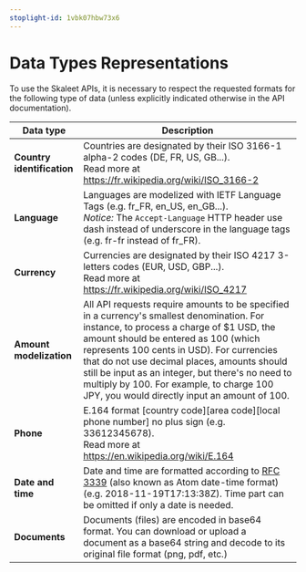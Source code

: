 ```yaml
---
stoplight-id: 1vbk07hbw73x6
---
```


# Data Types Representations

To use the Skaleet APIs, it is necessary to respect the requested formats for the following type of data (unless explicitly indicated otherwise in the API documentation).


| Data type | Description |
| ---------|----------|
| **Country identification** | Countries are designated by their ISO 3166-1 alpha-2 codes (DE, FR, US, GB...).<br />Read more at https://fr.wikipedia.org/wiki/ISO_3166-2 |
| **Language** | Languages are modelized with IETF Language Tags (e.g. fr_FR, en_US, en_GB...).<br />_Notice:_ The `Accept-Language` HTTP header use dash instead of underscore in the language tags (e.g. fr-fr instead of fr_FR). |
| **Currency** | Currencies are designated by their ISO 4217 3-letters codes (EUR, USD, GBP...).<br />Read more at https://fr.wikipedia.org/wiki/ISO_4217 |
| **Amount modelization** | All API requests require amounts to be specified in a currency's smallest denomination. For instance, to process a charge of $1 USD, the amount should be entered as 100 (which represents 100 cents in USD). For currencies that do not use decimal places, amounts should still be input as an integer, but there's no need to multiply by 100. For example, to charge 100 JPY, you would directly input an amount of 100. |
| **Phone**| E.164 format [country code][area code][local phone number] no plus sign (e.g. 33612345678).<br />Read more at https://en.wikipedia.org/wiki/E.164 |
| **Date and time** | Date and time are formatted according to [RFC 3339](https://datatracker.ietf.org/doc/html/rfc3339) (also known as Atom date-time format) (e.g. 2018-11-19T17:13:38Z). Time part can be omitted if only a date is needed. |
| **Documents** | Documents (files) are encoded in base64 format. You can download or upload a document as a base64 string and decode to its original file format (png, pdf, etc.) |

